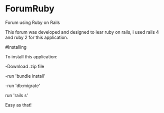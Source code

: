 # ForumRuby
Forum using Ruby on Rails

This forum was developed and designed to lear ruby on rails, i used rails 4 and ruby 2 for this application.

#Installing

To install this application:

-Download .zip file

-run 'bundle install'

-run 'db:migrate'

run 'rails s'

Easy as that!
